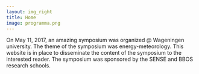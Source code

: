 ```yaml
---
layout: img_right
title: Home
image: programma.png
---
```


On May 11, 2017, an amazing symposium was organized @ Wageningen university. The theme of the symposium was energy-meteorology.
This website is in place to disseminate the content of the symposium to the interested reader.
The symposium was sponsored by the SENSE and BBOS research schools.
